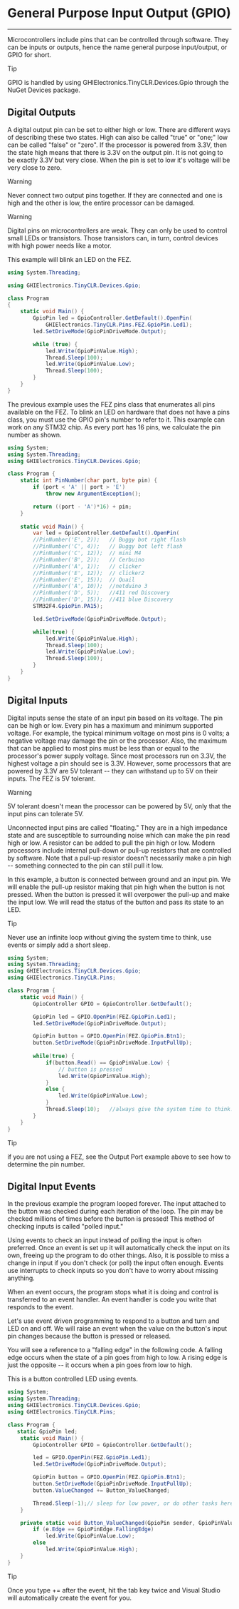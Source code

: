 # General Purpose Input Output (GPIO)
---
Microcontrollers include pins that can be controlled through software. They can be inputs or outputs, hence the name general purpose input/output, or GPIO for short.

> [!Tip]
> GPIO is handled by using GHIElectronics.TinyCLR.Devices.Gpio through the NuGet Devices package.

## Digital Outputs
A digital output pin can be set to either high or low. There are different ways of describing these two states. High can also be called "true" or "one;" low can be called "false" or "zero".
If the processor is powered from 3.3V, then the state high means that there is 3.3V on the output pin. It is not going to be exactly 3.3V but very close. When the pin is set to low it's voltage will be very close to zero.

> [!Warning]
> Never connect two output pins together. If they are connected and one is high and the other is low, the entire processor can be damaged.

> [!Warning]
> Digital pins on microcontrollers are weak. They can only be used to control small LEDs or transistors. Those transistors can, in turn, control devices with high power needs like a motor.

This example will blink an LED on the FEZ.

```csharp
using System.Threading;

using GHIElectronics.TinyCLR.Devices.Gpio;

class Program
{
    static void Main() {
        GpioPin led = GpioController.GetDefault().OpenPin(
            GHIElectronics.TinyCLR.Pins.FEZ.GpioPin.Led1);
        led.SetDriveMode(GpioPinDriveMode.Output);

        while (true) {
            led.Write(GpioPinValue.High);
            Thread.Sleep(100);
            led.Write(GpioPinValue.Low);
            Thread.Sleep(100);
        }
    }
}
```

The previous example uses the FEZ pins class that enumerates all pins available on the FEZ. To blink an LED on hardware that does not have a pins class, you must use the GPIO pin's number to refer to it. This example can work on any STM32 chip.  As every port has 16 pins, we calculate the pin number as shown.

```csharp
using System;
using System.Threading;
using GHIElectronics.TinyCLR.Devices.Gpio;

class Program {
    static int PinNumber(char port, byte pin) {
        if (port < 'A' || port > 'E')
            throw new ArgumentException();

        return ((port - 'A')*16) + pin;
    }
    
    static void Main() {
        var led = GpioController.GetDefault().OpenPin(
        //PinNumber('E', 2));   // Buggy bot right flash
        //PinNumber('C', 4));   // Buggy bot left flash
        //PinNumber('C', 12));  // mini M4
        //PinNumber('B', 2));   // Cerbuino
        //PinNumber('A', 1));   // clicker
        //PinNumber('E', 12));  // clicker2
        //PinNumber('E', 15));  // Quail
        //PinNumber('A', 10));  //netduino 3
        //PinNumber('D', 5));   //411 red Discovery
        //PinNumber('D', 15));  //411 blue Discovery
        STM32F4.GpioPin.PA15);

        led.SetDriveMode(GpioPinDriveMode.Output);

        while(true) {
            led.Write(GpioPinValue.High);
            Thread.Sleep(100);
            led.Write(GpioPinValue.Low);
            Thread.Sleep(100);
        }
    }
}
```

## Digital Inputs
Digital inputs sense the state of an input pin based on its voltage. The pin can be high or low. Every pin has a maximum and minimum supported voltage. For example, the typical minimum voltage on most pins is 0 volts; a negative voltage may damage the pin or the processor. Also, the maximum that can be applied to most pins must be less than or equal to the processor's power supply voltage. Since most processors run on 3.3V, the highest voltage a pin should see is 3.3V. However, some processors that are powered by 3.3V are 5V tolerant -- they can withstand up to 5V on their inputs. The FEZ is 5V tolerant.

> [!Warning] 
> 5V tolerant doesn't mean the processor can be powered by 5V, only that the input pins can tolerate 5V.

Unconnected input pins are called "floating." They are in a high impedance state and are susceptible to surrounding noise which can make the pin read high or low. A resistor can be added to pull the pin high or low. Modern processors include internal pull-down or pull-up resistors that are controlled by software. Note that a pull-up resistor doesn't necessarily make a pin high -- something connected to the pin can still pull it low.

In this example, a button is connected between ground and an input pin. We will enable the pull-up resistor making that pin high when the button is not pressed.  When the button is pressed it will overpower the pull-up and make the input low. We will read the status of the button and pass its state to an LED. 

> [!Tip]
> Never use an infinite loop without giving the system time to think, use events or simply add a short sleep.

```csharp
using System;
using System.Threading;
using GHIElectronics.TinyCLR.Devices.Gpio;
using GHIElectronics.TinyCLR.Pins;

class Program {
    static void Main() {
        GpioController GPIO = GpioController.GetDefault();

        GpioPin led = GPIO.OpenPin(FEZ.GpioPin.Led1);
        led.SetDriveMode(GpioPinDriveMode.Output);

        GpioPin button = GPIO.OpenPin(FEZ.GpioPin.Btn1);
        button.SetDriveMode(GpioPinDriveMode.InputPullUp);
        
        while(true) {
            if(button.Read() == GpioPinValue.Low) {
                // button is pressed
                led.Write(GpioPinValue.High);
            }
            else {
                led.Write(GpioPinValue.Low);
            }
            Thread.Sleep(10);   //always give the system time to think!
        }
    }
}
```

> [!Tip]
> if you are not using a FEZ, see the Output Port example above to see how to determine the pin number.

## Digital Input Events

In the previous example the program looped forever.  The input attached to the button was checked during each iteration of the loop. The pin may be checked millions of times before the button is pressed! This method of checking inputs is called "polled input."

Using events to check an input instead of polling the input is often preferred. Once an event is set up it will automatically check the input on its own, freeing up the program to do other things. Also, it is possible to miss a change in input if you don't check (or poll) the input often enough. Events use interrupts to check inputs so you don't have to worry about missing anything.

When an event occurs, the program stops what it is doing and control is transferred to an event handler. An event handler is code you write that responds to the event. 

Let's use event driven programming to respond to a button and turn and LED on and off. We will raise an event when the value on the button's input pin changes because the button is pressed or released.

You will see a reference to a "falling edge" in the following code. A falling edge occurs when the state of a pin goes from high to low. A rising edge is just the opposite -- it occurs when a pin goes from low to high.

This is a button controlled LED using events.

```csharp
using System;
using System.Threading;
using GHIElectronics.TinyCLR.Devices.Gpio;
using GHIElectronics.TinyCLR.Pins;

class Program {
   static GpioPin led;
    static void Main() {
        GpioController GPIO = GpioController.GetDefault();

        led = GPIO.OpenPin(FEZ.GpioPin.Led1);
        led.SetDriveMode(GpioPinDriveMode.Output);

        GpioPin button = GPIO.OpenPin(FEZ.GpioPin.Btn1);
        button.SetDriveMode(GpioPinDriveMode.InputPullUp);
        button.ValueChanged += Button_ValueChanged;

        Thread.Sleep(-1);// sleep for low power, or do other tasks here!
    }

    private static void Button_ValueChanged(GpioPin sender, GpioPinValueChangedEventArgs e) {
        if (e.Edge == GpioPinEdge.FallingEdge)
            led.Write(GpioPinValue.Low);
        else
            led.Write(GpioPinValue.High);
    }
}
```

> [!Tip] 
> Once you type += after the event, hit the tab key twice and Visual Studio will automatically create the event for you.

